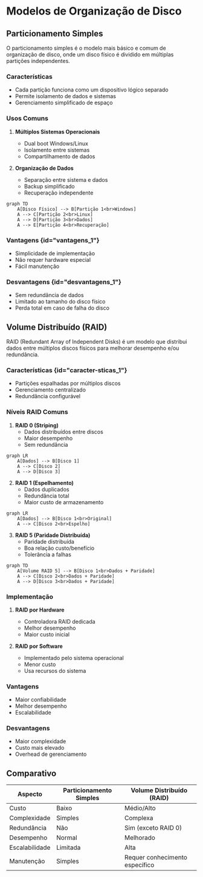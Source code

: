 # Modelos de Organização de Disco

## Particionamento Simples

O particionamento simples é o modelo mais básico e comum de organização de disco, onde um disco físico é dividido em múltiplas partições independentes.

### Características
- Cada partição funciona como um dispositivo lógico separado
- Permite isolamento de dados e sistemas
- Gerenciamento simplificado de espaço

### Usos Comuns
1. **Múltiplos Sistemas Operacionais**
   - Dual boot Windows/Linux
   - Isolamento entre sistemas
   - Compartilhamento de dados

2. **Organização de Dados**
   - Separação entre sistema e dados
   - Backup simplificado
   - Recuperação independente

```mermaid
graph TD
    A[Disco Físico] --> B[Partição 1<br>Windows]
    A --> C[Partição 2<br>Linux]
    A --> D[Partição 3<br>Dados]
    A --> E[Partição 4<br>Recuperação]
```

### Vantagens {id="vantagens_1"}
- Simplicidade de implementação
- Não requer hardware especial
- Fácil manutenção

### Desvantagens {id="desvantagens_1"}
- Sem redundância de dados
- Limitado ao tamanho do disco físico
- Perda total em caso de falha do disco

## Volume Distribuído (RAID)

RAID (Redundant Array of Independent Disks) é um modelo que distribui dados entre múltiplos discos físicos para melhorar desempenho e/ou redundância.

### Características {id="caracter-sticas_1"}
- Partições espalhadas por múltiplos discos
- Gerenciamento centralizado
- Redundância configurável

### Níveis RAID Comuns

1. **RAID 0 (Striping)**
   - Dados distribuídos entre discos
   - Maior desempenho
   - Sem redundância

```mermaid
graph LR
    A[Dados] --> B[Disco 1]
    A --> C[Disco 2]
    A --> D[Disco 3]
```

2. **RAID 1 (Espelhamento)**
   - Dados duplicados
   - Redundância total
   - Maior custo de armazenamento

```mermaid
graph LR
    A[Dados] --> B[Disco 1<br>Original]
    A --> C[Disco 2<br>Espelho]
```

3. **RAID 5 (Paridade Distribuída)**
   - Paridade distribuída
   - Boa relação custo/benefício
   - Tolerância a falhas

```mermaid
graph TD
    A[Volume RAID 5] --> B[Disco 1<br>Dados + Paridade]
    A --> C[Disco 2<br>Dados + Paridade]
    A --> D[Disco 3<br>Dados + Paridade]
```

### Implementação

1. **RAID por Hardware**
   - Controladora RAID dedicada
   - Melhor desempenho
   - Maior custo inicial

2. **RAID por Software**
   - Implementado pelo sistema operacional
   - Menor custo
   - Usa recursos do sistema

### Vantagens
- Maior confiabilidade
- Melhor desempenho
- Escalabilidade

### Desvantagens
- Maior complexidade
- Custo mais elevado
- Overhead de gerenciamento

## Comparativo

| Aspecto | Particionamento Simples | Volume Distribuído (RAID) |
|---------|------------------------|-------------------------|
| Custo | Baixo | Médio/Alto |
| Complexidade | Simples | Complexa |
| Redundância | Não | Sim (exceto RAID 0) |
| Desempenho | Normal | Melhorado |
| Escalabilidade | Limitada | Alta |
| Manutenção | Simples | Requer conhecimento específico |